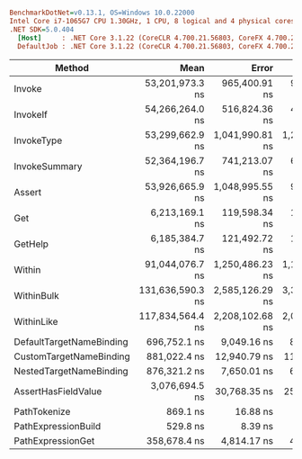 ``` ini

BenchmarkDotNet=v0.13.1, OS=Windows 10.0.22000
Intel Core i7-1065G7 CPU 1.30GHz, 1 CPU, 8 logical and 4 physical cores
.NET SDK=5.0.404
  [Host]     : .NET Core 3.1.22 (CoreCLR 4.700.21.56803, CoreFX 4.700.21.57101), X64 RyuJIT
  DefaultJob : .NET Core 3.1.22 (CoreCLR 4.700.21.56803, CoreFX 4.700.21.57101), X64 RyuJIT


```
|                   Method |             Mean |           Error |          StdDev |      Gen 0 |     Gen 1 | Allocated |
|------------------------- |-----------------:|----------------:|----------------:|-----------:|----------:|----------:|
|                   Invoke |  53,201,973.3 ns |   965,400.91 ns |   903,036.61 ns |  4100.0000 |  400.0000 | 17,758 KB |
|                 InvokeIf |  54,266,264.0 ns |   516,824.36 ns |   483,437.83 ns |  4500.0000 |  200.0000 | 20,008 KB |
|               InvokeType |  53,299,662.9 ns | 1,041,990.81 ns | 1,240,415.94 ns |  4000.0000 |  400.0000 | 17,758 KB |
|            InvokeSummary |  52,364,196.7 ns |   741,213.07 ns |   693,331.17 ns |  4100.0000 |  400.0000 | 17,758 KB |
|                   Assert |  53,926,665.9 ns | 1,048,995.55 ns |   929,907.24 ns |  4111.1111 |  222.2222 | 18,461 KB |
|                      Get |   6,213,169.1 ns |   119,598.34 ns |   117,461.56 ns |    85.9375 |    7.8125 |    366 KB |
|                  GetHelp |   6,185,384.7 ns |   121,492.72 ns |   144,628.44 ns |    85.9375 |    7.8125 |    366 KB |
|                   Within |  91,044,076.7 ns | 1,250,486.23 ns | 1,169,705.59 ns |  8250.0000 | 1000.0000 | 34,198 KB |
|               WithinBulk | 131,636,590.3 ns | 2,585,126.29 ns | 3,361,394.39 ns | 14666.6667 | 1666.6667 | 61,224 KB |
|               WithinLike | 117,834,564.4 ns | 2,208,102.68 ns | 2,065,460.62 ns | 11666.6667 | 1666.6667 | 48,352 KB |
| DefaultTargetNameBinding |     696,752.1 ns |     9,049.16 ns |     8,021.84 ns |    38.0859 |         - |    156 KB |
|  CustomTargetNameBinding |     881,022.4 ns |    12,940.79 ns |    11,471.67 ns |    85.9375 |         - |    352 KB |
|  NestedTargetNameBinding |     876,321.2 ns |     7,650.01 ns |     6,781.54 ns |    85.9375 |         - |    352 KB |
|      AssertHasFieldValue |   3,076,694.5 ns |    30,768.35 ns |    25,692.97 ns |   253.9063 |    7.8125 |  1,040 KB |
|             PathTokenize |         869.1 ns |        16.88 ns |        25.27 ns |     0.2632 |         - |      1 KB |
|      PathExpressionBuild |         529.8 ns |         8.39 ns |         7.44 ns |     0.3500 |         - |      1 KB |
|        PathExpressionGet |     358,678.4 ns |     4,814.17 ns |     4,020.05 ns |    17.0898 |         - |     70 KB |
